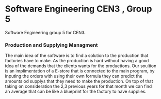 # Software Engineering CEN3 , Group 5
Software Engineering group 5 for CEN3. 

### Production and Supplying Managment



The main idea of the software is to find a solution to the production that factories have to make. As the production is hard without having a good idea of the demands that the clients wants for the productions. Our soultion is an implimentation of a E-store that is connected to the main program, by inputing the orders with using their own formula they can predict the amounts od supplys that they need to make the production. On top of that taking on consideration the 2,3 previous years for that month we can find an average that can be like a blueprint for the factory to have supplies. 
